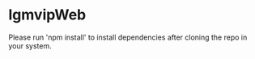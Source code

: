 # lgmvipWeb

Please run 'npm install' to install dependencies after cloning the repo in your system.

